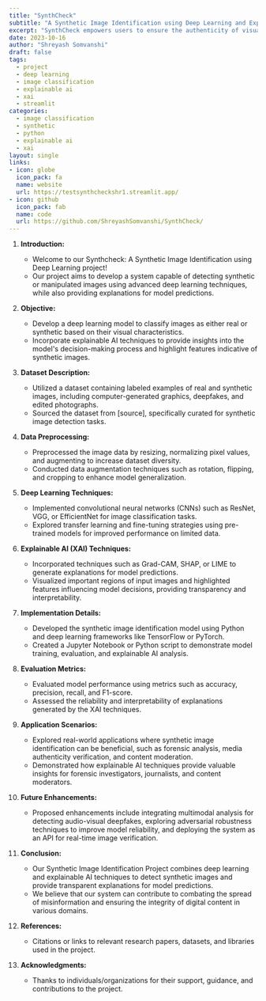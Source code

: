 ```yaml
---
title: "SynthCheck"
subtitle: "A Synthetic Image Identification using Deep Learning and Explainable A.I."
excerpt: "SynthCheck empowers users to ensure the authenticity of visual content in a world where synthetic media continues to pose challenges, providing a robust and reliable solution for synthetic image detection."
date: 2023-10-16
author: "Shreyash Somvanshi"
draft: false
tags:
  - project
  - deep learning
  - image classification
  - explainable ai
  - xai
  - streamlit
categories:
  - image classification
  - synthetic
  - python
  - explainable ai
  - xai
layout: single
links:
- icon: globe
  icon_pack: fa
  name: website
  url: https://testsynthcheckshr1.streamlit.app/
- icon: github
  icon_pack: fab
  name: code
  url: https://github.com/ShreyashSomvanshi/SynthCheck/
--- 
```


1. **Introduction:**
   - Welcome to our Synthcheck: A Synthetic Image Identification using Deep Learning project!
   - Our project aims to develop a system capable of detecting synthetic or manipulated images using advanced deep learning techniques, while also providing explanations for model predictions.

2. **Objective:**
   - Develop a deep learning model to classify images as either real or synthetic based on their visual characteristics.
   - Incorporate explainable AI techniques to provide insights into the model's decision-making process and highlight features indicative of synthetic images.

3. **Dataset Description:**
   - Utilized a dataset containing labeled examples of real and synthetic images, including computer-generated graphics, deepfakes, and edited photographs.
   - Sourced the dataset from [source], specifically curated for synthetic image detection tasks.

4. **Data Preprocessing:**
   - Preprocessed the image data by resizing, normalizing pixel values, and augmenting to increase dataset diversity.
   - Conducted data augmentation techniques such as rotation, flipping, and cropping to enhance model generalization.

5. **Deep Learning Techniques:**
   - Implemented convolutional neural networks (CNNs) such as ResNet, VGG, or EfficientNet for image classification tasks.
   - Explored transfer learning and fine-tuning strategies using pre-trained models for improved performance on limited data.

6. **Explainable AI (XAI) Techniques:**
   - Incorporated techniques such as Grad-CAM, SHAP, or LIME to generate explanations for model predictions.
   - Visualized important regions of input images and highlighted features influencing model decisions, providing transparency and interpretability.

7. **Implementation Details:**
   - Developed the synthetic image identification model using Python and deep learning frameworks like TensorFlow or PyTorch.
   - Created a Jupyter Notebook or Python script to demonstrate model training, evaluation, and explainable AI analysis.

8. **Evaluation Metrics:**
   - Evaluated model performance using metrics such as accuracy, precision, recall, and F1-score.
   - Assessed the reliability and interpretability of explanations generated by the XAI techniques.

9. **Application Scenarios:**
   - Explored real-world applications where synthetic image identification can be beneficial, such as forensic analysis, media authenticity verification, and content moderation.
   - Demonstrated how explainable AI techniques provide valuable insights for forensic investigators, journalists, and content moderators.

10. **Future Enhancements:**
    - Proposed enhancements include integrating multimodal analysis for detecting audio-visual deepfakes, exploring adversarial robustness techniques to improve model reliability, and deploying the system as an API for real-time image verification.

11. **Conclusion:**
    - Our Synthetic Image Identification Project combines deep learning and explainable AI techniques to detect synthetic images and provide transparent explanations for model predictions.
    - We believe that our system can contribute to combating the spread of misinformation and ensuring the integrity of digital content in various domains.

12. **References:**
    - Citations or links to relevant research papers, datasets, and libraries used in the project.

13. **Acknowledgments:**
    - Thanks to individuals/organizations for their support, guidance, and contributions to the project.




